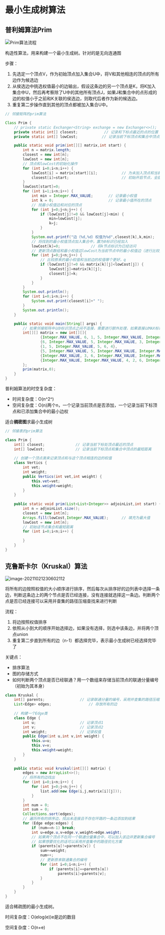 # 最小生成树算法

## 普利姆算法Prim

![Prim算法流程](https://gitee.com/Jia_bao_Li/img/raw/master/img/Prim%E7%AE%97%E6%B3%95%E6%B5%81%E7%A8%8B.gif)

构造性算法，用来构建一个最小生成树。针对的是无向连通图

步骤：

1. 先选定一个顶点V，作为初始顶点加入集合U中，将V和其他相连的顶点的所有边作为候选边
2. 从侯选边中挑选权值最小的边输出，假设这条边的另一个顶点是K，将K加入集合中U，然后再考察除了U中的其他所有顶点J，如果J和集合中的点形成的边的权值小于之前和K关联的侯选边，则取代后者作为新的候选边。
3. 重复第二步操作直到其他的顶点都被加入集合U中。

```java
// 邻接矩阵的prim算法

Class Prim {
    // private static Exchanger<String> exchange = new Exchanger<>();
    private static int[] closest;            // 记录和下标点最近的点的位置
    private static int[] lowCost;           // 记录当前下标顶点和集合中顶点连接的边的最小值

    public static void prim(int[][] matrix,int start) {
        int n = matrix.length;
        closest = new int[n];
        lowCost = new int[n];
        // 顶点和lowCost的初始化操作
        for (int i=0;i<n;i++) {
            lowCost[i] = matrix[start][i];           // 为未加入顶点和当前加入顶点之间的最小权值边
            closest[i]=start;                        // 初始开启节点，全部初始化为开始顶点
        }
        lowCost[start]=0;
        for (int i=1;i<n;i++) {
            int min = Integer.MAX_VALUE;       // 记录最小权值
            int k = 0;                         // 记录最小值所在的顶点
            // 找最小权值边和对应的顶点
            for (int j=0;j<n;j++) {
                if (lowCost[j]!=0 && lowCost[j]<min) {
                    min=lowCost[j];
                    k=j;
                }
            }
            System.out.printf("边（%d,%d）权值为%d",closest[k],k,min);
            // 将找到的最小权值顶点加入集合中，置为0标识已经加入
            lowCost[k]=0;              // 将k节点标识为已经访问
            // 更新顶点数组和最小权值边lowCost为当前节点中的最小权值边（进行比较）
            for (int j=0;j<n;j++) {
                // 比较原来的最小权值和当前边的权值哪个更好，q
                if (lowCost[j]!=0 && matrix[k][j]<lowCost[j]) {
                    lowCost[j]=matrix[k][j];
                    closest[j]=k;
                }
            }
        }
        System.out.println();
        for (int i=0;i<n;i++) {
            System.out.print(closest[i]+" ");
        }
        System.out.println();
    }

    public static void main(String[] args) {
        // 如果邻接矩阵中以0标识顶点之间不连接，需要进行额外处理，如果直接以MAX标识不连接，最好
        int[][] matrix = new int[][]{
                {Integer.MAX_VALUE, 6, 1, 5, Integer.MAX_VALUE, Integer.MAX_VALUE},
                {6, Integer.MAX_VALUE, 5, Integer.MAX_VALUE, 3, Integer.MAX_VALUE},
                {1, 5, Integer.MAX_VALUE, 5, 6, 4},
                {5, Integer.MAX_VALUE, 5, Integer.MAX_VALUE, Integer.MAX_VALUE, 2},
                {Integer.MAX_VALUE, 3, 6, Integer.MAX_VALUE, Integer.MAX_VALUE, 6},
                {Integer.MAX_VALUE, Integer.MAX_VALUE, 4, 2, 6, Integer.MAX_VALUE}
        };
        prim(matrix,0);
    }
}
```

普利姆算法的时空复杂度：

- 时间复杂度：O(n^2^)
- 空间复杂度：O(n)两个n，一个记录当前顶点是否添加，一个记录当前下标顶点和已添加集合中的最小边权

适合**稠密图**求最小生成树

```java
// 邻接表的prim算法

class Prim {
    int[] closest;              // 记录当前下标处顶点最近的顶点
    int[] lowCost;              // 记录当前下标顶点和集合中顶点的最短距离
    
    // 创建一个顶点类来记录顶点和与这个顶点相连的边的权值
    class Vertics {
        int vet;
        int weight;
        public Vertics(int vet,int weight) {
            this.vet=vet;
            this.weight=weight;
        }
    }
    
    public static void prim(List<List<Integer>> adjoinList,int start) {
        int n = adjoinList.size();
        closest = new int[n];
        Arrays.fill(lowCost,Integer.MAX_VALUE);      // 填充为最大值
        lowCost = new int[n];
        // 初始话节点集合和最短距离
        for (int i=0;i<n;i++) {
            
        }
    }
}
```

## 克鲁斯卡尔（Kruskal）算法

![image-20211021230602112](https://gitee.com/Jia_bao_Li/img/raw/master/img/Kruskal%E7%AE%97%E6%B3%95%E6%9F%A5%E6%89%BE%E6%B5%81%E7%A8%8B.png)

将所有的边按照权值的大小顺序进行排序，然后每次从排序好的边列表中选择一条边，判断这条边上的两个节点是否已经连接，没有连接就选择这一条边。判断两个点是否已经连接可以采用并查集的路径压缩查找来进行判断

流程：

1. 将边按照权值排序
2. 依照从小到大的顺序开始选择边，如果没有选择，则选中该条边，并将两个顶点union
3. 重复第二步直到所有的边（n-1）都选择完毕，表示最小生成树已经选择完毕了

关键点：

- 排序算法
- 图的存储方式
- 如何判断两个顶点是否已经联通？用一个数组来存储当前顶点的联通分量编号（初始为其本身）

```java
class Kruskal {
	int[] parents;                // 记录联通分量的编号，采用并查集的路径压缩来实现
    List<Edge> edges;                 // 存放所有的边
    
    // 构建一个Edge类
    class Edge {
        int u;                    // 记录顶点1
        int v;					  // 记录顶点2
        int weight;				  // 记录权值
        public Edge(int u,int v,int weight) {
            this.u=u;
            this.v=v;
            this.weight=weight;
        }
    }
    
    public static void kruskal(int[][] matrix) {
        edges = new ArrayList<>();
        // 将所有的边找出
        for (int i=0;i<n;i++) {
            for (int j=0;j<n;j++) {
                list.add(new Edge(i,j,matrix[i][j]));
            }
        }
        int num = 0;
        int sum = 0;
        Collections.sort(edges);
        // 遍历所有的排序边，找出未连接且不存在环路的一条边添加到结果
        for (Edge edge:edges) {
            if (num==n-1) break;
            int u=edge.u,v=edge.v,weight=edge.weight;
            // 如果两个顶点不在同一个联通分量集合中，可以加入该边并更新集合编号
            // 如果想要优化的话可以采用并查集中的路径优化方案
            if (parents[u]!=parents[v]) {
                sum+=weight;
                num++;
                // 更新原来联通集合的编号
                for (int i=0;i<n;i++) {
                    if (parents[i]==parents[u])
                        parents[i]=parents[v];
                }
            }
        }
    }
}
```

适合稀疏图的最小生成树。

时间复杂度：O(elog(e))e是边的数目

空间复杂度：O(n+e)

